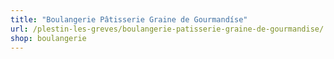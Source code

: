 ```yaml
---
title: "Boulangerie Pâtisserie Graine de Gourmandíse"
url: /plestin-les-greves/boulangerie-patisserie-graine-de-gourmandise/
shop: boulangerie
---
```


